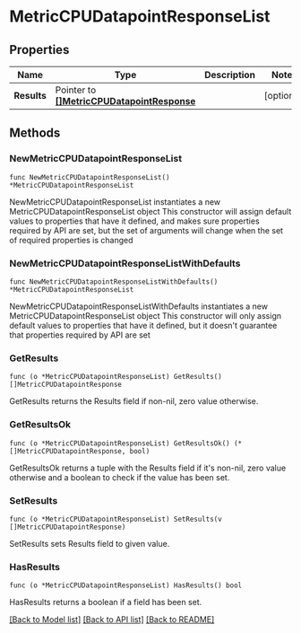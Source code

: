 # MetricCPUDatapointResponseList

## Properties

Name | Type | Description | Notes
------------ | ------------- | ------------- | -------------
**Results** | Pointer to [**[]MetricCPUDatapointResponse**](MetricCPUDatapointResponse.md) |  | [optional] 

## Methods

### NewMetricCPUDatapointResponseList

`func NewMetricCPUDatapointResponseList() *MetricCPUDatapointResponseList`

NewMetricCPUDatapointResponseList instantiates a new MetricCPUDatapointResponseList object
This constructor will assign default values to properties that have it defined,
and makes sure properties required by API are set, but the set of arguments
will change when the set of required properties is changed

### NewMetricCPUDatapointResponseListWithDefaults

`func NewMetricCPUDatapointResponseListWithDefaults() *MetricCPUDatapointResponseList`

NewMetricCPUDatapointResponseListWithDefaults instantiates a new MetricCPUDatapointResponseList object
This constructor will only assign default values to properties that have it defined,
but it doesn't guarantee that properties required by API are set

### GetResults

`func (o *MetricCPUDatapointResponseList) GetResults() []MetricCPUDatapointResponse`

GetResults returns the Results field if non-nil, zero value otherwise.

### GetResultsOk

`func (o *MetricCPUDatapointResponseList) GetResultsOk() (*[]MetricCPUDatapointResponse, bool)`

GetResultsOk returns a tuple with the Results field if it's non-nil, zero value otherwise
and a boolean to check if the value has been set.

### SetResults

`func (o *MetricCPUDatapointResponseList) SetResults(v []MetricCPUDatapointResponse)`

SetResults sets Results field to given value.

### HasResults

`func (o *MetricCPUDatapointResponseList) HasResults() bool`

HasResults returns a boolean if a field has been set.


[[Back to Model list]](../README.md#documentation-for-models) [[Back to API list]](../README.md#documentation-for-api-endpoints) [[Back to README]](../README.md)


